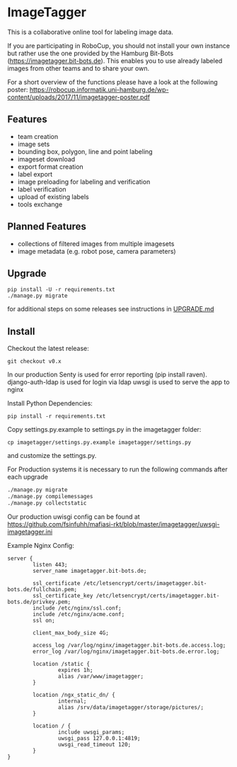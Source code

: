 # ImageTagger

This is a collaborative online tool for labeling image data.

If you are participating in RoboCup, you should not install your own instance but rather use the one provided by the Hamburg Bit-Bots (https://imagetagger.bit-bots.de). This enables you to use already labeled images from other teams and to share your own.

For a short overview of the functions please have a look at the following poster: https://robocup.informatik.uni-hamburg.de/wp-content/uploads/2017/11/imagetagger-poster.pdf

## Features

* team creation
* image sets
* bounding box, polygon, line and point labeling
* imageset download
* export format creation
* label export
* image preloading for labeling and verification
* label verification
* upload of existing labels
* tools exchange


## Planned Features

* collections of filtered images from multiple imagesets
* image metadata (e.g. robot pose, camera parameters)

## Upgrade

```
pip install -U -r requirements.txt
./manage.py migrate
```

for additional steps on some releases see instructions
in [UPGRADE.md](https://github.com/bit-bots/imagetagger/blob/master/UPGRADE.md)

## Install

Checkout the latest release:

```
git checkout v0.x
```

In our production Senty is used for error reporting (pip install raven).
django-auth-ldap is used for login via ldap
uwsgi is used to serve the app to nginx

Install Python Dependencies:

```
pip install -r requirements.txt
```

Copy settings.py.example to settings.py in the imagetagger folder:

```
cp imagetagger/settings.py.example imagetagger/settings.py
```

and customize the settings.py.

For Production systems it is necessary to run the following commands after each upgrade

```bash
./manage.py migrate
./manage.py compilemessages
./manage.py collectstatic
```

Our production uwisgi config can be found at https://github.com/fsinfuhh/mafiasi-rkt/blob/master/imagetagger/uwsgi-imagetagger.ini

Example Nginx Config:

```
server {
        listen 443;
        server_name imagetagger.bit-bots.de;

        ssl_certificate /etc/letsencrypt/certs/imagetagger.bit-bots.de/fullchain.pem;
        ssl_certificate_key /etc/letsencrypt/certs/imagetagger.bit-bots.de/privkey.pem;
        include /etc/nginx/ssl.conf;
        include /etc/nginx/acme.conf;
        ssl on;

        client_max_body_size 4G;

        access_log /var/log/nginx/imagetagger.bit-bots.de.access.log;
        error_log /var/log/nginx/imagetagger.bit-bots.de.error.log;

        location /static {
                expires 1h;
                alias /var/www/imagetagger;
        }

        location /ngx_static_dn/ {
                internal;
                alias /srv/data/imagetagger/storage/pictures/;
        }

        location / {
                include uwsgi_params;
                uwsgi_pass 127.0.0.1:4819;
                uwsgi_read_timeout 120;
        }
}
```